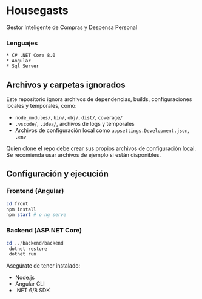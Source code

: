 # Housegasts
Gestor Inteligente de Compras y Despensa Personal

### Lenguajes
    * C# .NET Core 8.0 
    * Angular
    * Sql Server

## Archivos y carpetas ignorados
Este repositorio ignora archivos de dependencias, builds, configuraciones locales y temporales, como:
- `node_modules/`, `bin/`, `obj/`, `dist/`, `coverage/`
- `.vscode/`, `.idea/`, archivos de logs y temporales
- Archivos de configuración local como `appsettings.Development.json`, `.env`

Quien clone el repo debe crear sus propios archivos de configuración local. Se recomienda usar archivos de ejemplo si están disponibles.

## Configuración y ejecución

### Frontend (Angular)
```powershell
cd front
npm install
npm start # o ng serve
```

### Backend (ASP.NET Core)
```powershell
cd ../backend/backend
 dotnet restore
 dotnet run
```

Asegúrate de tener instalado:
- Node.js
- Angular CLI
- .NET 6/8 SDK


